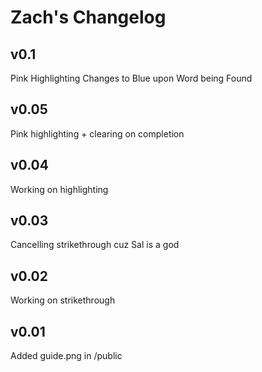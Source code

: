 # Zach's Changelog

## v0.1
Pink Highlighting Changes to Blue upon Word being Found

## v0.05
Pink highlighting + clearing on completion

## v0.04
Working on highlighting

## v0.03
Cancelling strikethrough cuz Sal is a god

## v0.02
Working on strikethrough

## v0.01
Added guide.png in /public